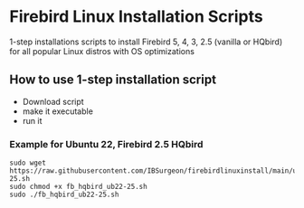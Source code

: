 # Firebird Linux Installation Scripts
1-step installations scripts to install Firebird 5, 4, 3, 2.5 (vanilla or HQbird) for all popular Linux distros with OS optimizations

## How to use 1-step installation script

* Download script
* make it executable
* run it

### Example for Ubuntu 22, Firebird 2.5 HQbird
```
sudo wget https://raw.githubusercontent.com/IBSurgeon/firebirdlinuxinstall/main/ubuntu22/fb_hqbird_ub22-25.sh
sudo chmod +x fb_hqbird_ub22-25.sh
sudo ./fb_hqbird_ub22-25.sh
```


